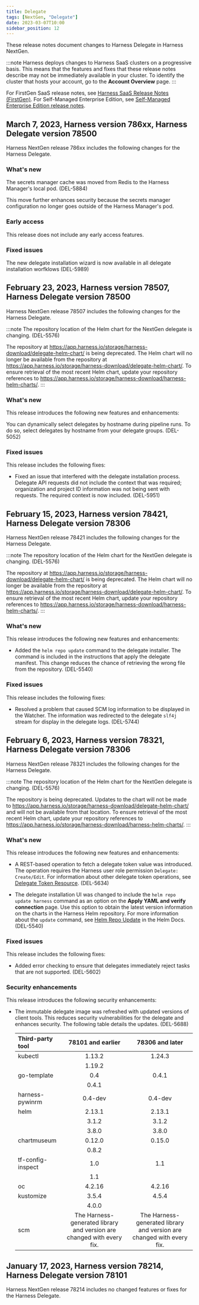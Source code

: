```yaml
---
title: Delegate
tags: [NextGen, "Delegate"]
date: 2023-03-07T10:00
sidebar_position: 12
---
```



These release notes document changes to Harness Delegate in Harness NextGen. 

:::note
Harness deploys changes to Harness SaaS clusters on a progressive basis. This means that the features and fixes that these release notes describe may not be immediately available in your cluster. To identify the cluster that hosts your account, go to the **Account Overview** page. 
:::

For FirstGen SaaS release notes, see [Harness SaaS Release Notes (FirstGen)](/docs/first-gen/firstgen-release-notes/harness-saa-s-release-notes). For Self-Managed Enterprise Edition, see [Self-Managed Enterprise Edition release notes](/release-notes/self-managed-enterprise-edition).

## March 7, 2023, Harness version 786xx, Harness Delegate version 78500

Harness NextGen release 786xx includes the following changes for the Harness Delegate.

### What's new

The secrets manager cache was moved from Redis to the Harness Manager's local pod. (DEL-5884)

This move further enhances security because the secrets manager configuration no longer goes outside of the Harness Manager's pod.
 
### Early access

This release does not include any early access features.

### Fixed issues

The new delegate installation wizard is now available in all delegate installation worfklows (DEL-5989)


## February 23, 2023, Harness version 78507, Harness Delegate version 78500

Harness NextGen release 78507 includes the following changes for the Harness Delegate.

:::note
The repository location of the Helm chart for the NextGen delegate is changing. (DEL-5576)

The repository at https://app.harness.io/storage/harness-download/delegate-helm-chart/ is being deprecated. The Helm chart will no longer be available from the repository at https://app.harness.io/storage/harness-download/delegate-helm-chart/. To ensure retrieval of the most recent Helm chart, update your repository references to https://app.harness.io/storage/harness-download/harness-helm-charts/.
:::

### What's new

This release introduces the following new features and enhancements:

You can dynamically select delegates by hostname during pipeline runs. To do so, select delegates by hostname from your delegate groups. (DEL-5052)

### Fixed issues

This release includes the following fixes:

- Fixed an issue that interfered with the delegate installation process. Delegate API requests did not include the context that was required; organization and project ID information was not being sent with requests. The required context is now included. (DEL-5951)

## February 15, 2023, Harness version 78421, Harness Delegate version 78306

Harness NextGen release 78421 includes the following changes for the Harness Delegate.

:::note
The repository location of the Helm chart for the NextGen delegate is changing. (DEL-5576)

The repository at https://app.harness.io/storage/harness-download/delegate-helm-chart/ is being deprecated. The Helm chart will no longer be available from the repository at https://app.harness.io/storage/harness-download/delegate-helm-chart/. To ensure retrieval of the most recent Helm chart, update your repository references to https://app.harness.io/storage/harness-download/harness-helm-charts/.
:::

### What's new

This release introduces the following new features and enhancements:

- Added the `helm repo update` command to the delegate installer. The command is included in the instructions that apply the delegate manifest. This change reduces the chance of retrieving the wrong file from the repository. (DEL-5540)

### Fixed issues

This release includes the following fixes:

- Resolved a problem that caused SCM log information to be displayed in the Watcher. The information was redirected to the delegate `slf4j` stream for display in the delegate logs. (DEL-5744)


## February 6, 2023, Harness version 78321, Harness Delegate version 78306

Harness NextGen release 78321 includes the following changes for the Harness Delegate.

:::note
The repository location of the Helm chart for the NextGen delegate is changing. (DEL-5576)

The repository is being deprecated. Updates to the chart will not be made to https://app.harness.io/storage/harness-download/delegate-helm-chart/ and will not be available from that location. To ensure retrieval of the most recent Helm chart, update your repository references to https://app.harness.io/storage/harness-download/harness-helm-charts/.
:::

### What's new

This release introduces the following new features and enhancements:

- A REST-based operation to fetch a delegate token value was introduced. The operation requires the Harness user role permission `Delegate: Create/Edit`. For information about other delegate token operations, see [Delegate Token Resource](https://apidocs.harness.io/tag/Delegate-Token-Resource). (DEL-5634)

- The delegate installation UI was changed to include the `helm repo update harness` command as an option on the **Apply YAML and verify connection** page. Use this option to obtain the latest version information on the charts in the Harness Helm repository. For more information about the `update` command, see [Helm Repo Update](https://v3-1-0.helm.sh/docs/helm/helm_repo_update/) in the Helm Docs. (DEL-5540)

### Fixed issues

This release includes the following fixes:

- Added error checking to ensure that delegates immediately reject tasks that are not supported. (DEL-5602)

### Security enhancements

This release introduces the following security enhancements:

- The immutable delegate image was refreshed with updated versions of client tools. This reduces security vulnerabilities for the delegate and enhances security. The following table details the updates. (DEL-5688)
  
  | **Third-party tool** | **78101 and earlier** | **78306 and later** |
  | :-- | :-: | :-: |
  | kubectl | 1.13.2 | 1.24.3 |
  | | 1.19.2 | |
  | go-template | 0.4 | 0.4.1 |
  | | 0.4.1 | |
  | harness-pywinrm | 0.4-dev | 0.4-dev |
  | helm | 2.13.1 | 2.13.1 |
  | | 3.1.2 | 3.1.2 |
  | | 3.8.0 | 3.8.0 |
  | chartmuseum | 0.12.0 | 0.15.0 |
  | | 0.8.2 | |
  | tf-config-inspect | 1.0 | 1.1 |
  | | 1.1 | |
  | oc | 4.2.16 | 4.2.16 |
  | kustomize | 3.5.4 | 4.5.4 |
  | | 4.0.0 | |
  | scm | The Harness-generated library and version are changed with every fix. | The Harness-generated library and version are changed with every fix. |
  


## January 17, 2023, Harness version 78214, Harness Delegate version 78101

Harness NextGen release 78214 includes no changed features or fixes for the Harness Delegate.
